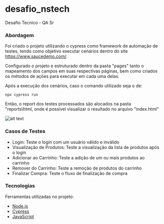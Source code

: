 # desafio_nstech
Desafio Tecnico - QA Sr

### Abordagem

 Foi criado o projeto utilizando o cypress como framework de automação de testes, tendo como objetivo executar cenários dentro do site https://www.saucedemo.com/.

 Configurado o projeto e estruturado dentro da pasta "pages" tanto o mapeamento dos campos em suas respectivas páginas, bem como criados os métodos de ações para executar em cada uma delas.

 Após a execução dos cenários, caso o comando utilizado seja o de:

 ```npx cypress run```

 Então, o report dos testes processados são alocados na pasta "reports\html, onde é possível visualizar o resultado no arquivo "index.html"

 ![alt text](image.png)


### Casos de Testes

 - Login: Teste o login com um usuário válido e inválido
 - Visualização de Produtos: Teste a visualização da lista de produtos após o login
 - Adicionar ao Carrinho: Teste a adição de um ou mais produtos ao carrinho
 - Remover do Carrinho: Teste a remoção de produtos do carrinho
 - Finalizar Compra: Teste o fluxo de finalização de compra

### Tecnologias

Ferramentas utilizadas no projeto:

- [Node.js](https://nodejs.org/en/)
- [Cypress](https://www.cypress.io/)
- [JavaScript](https://www.javascript.com/)